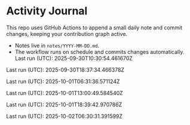 # Activity Journal

This repo uses GitHub Actions to append a small daily note and commit changes, keeping your contribution graph active.

- Notes live in `notes/YYYY-MM-DD.md`.
- The workflow runs on schedule and commits changes automatically.
Last run (UTC): 2025-09-30T10:30:54.461670Z

Last run (UTC): 2025-09-30T18:37:34.466378Z

Last run (UTC): 2025-10-01T06:31:36.571124Z

Last run (UTC): 2025-10-01T13:00:49.584540Z

Last run (UTC): 2025-10-01T18:39:42.970786Z

Last run (UTC): 2025-10-02T06:30:31.391599Z
